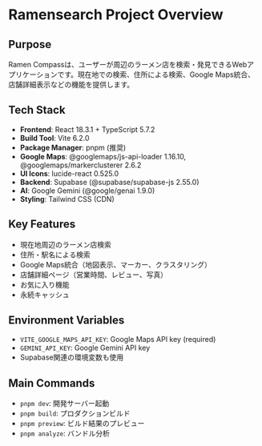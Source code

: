 # Ramensearch Project Overview

## Purpose
Ramen Compassは、ユーザーが周辺のラーメン店を検索・発見できるWebアプリケーションです。現在地での検索、住所による検索、Google Maps統合、店舗詳細表示などの機能を提供します。

## Tech Stack
- **Frontend**: React 18.3.1 + TypeScript 5.7.2
- **Build Tool**: Vite 6.2.0
- **Package Manager**: pnpm (推奨)
- **Google Maps**: @googlemaps/js-api-loader 1.16.10, @googlemaps/markerclusterer 2.6.2
- **UI Icons**: lucide-react 0.525.0
- **Backend**: Supabase (@supabase/supabase-js 2.55.0)
- **AI**: Google Gemini (@google/genai 1.9.0)
- **Styling**: Tailwind CSS (CDN)

## Key Features
- 現在地周辺のラーメン店検索
- 住所・駅名による検索
- Google Maps統合（地図表示、マーカー、クラスタリング）
- 店舗詳細ページ（営業時間、レビュー、写真）
- お気に入り機能
- 永続キャッシュ

## Environment Variables
- `VITE_GOOGLE_MAPS_API_KEY`: Google Maps API key (required)
- `GEMINI_API_KEY`: Google Gemini API key
- Supabase関連の環境変数も使用

## Main Commands
- `pnpm dev`: 開発サーバー起動
- `pnpm build`: プロダクションビルド
- `pnpm preview`: ビルド結果のプレビュー
- `pnpm analyze`: バンドル分析